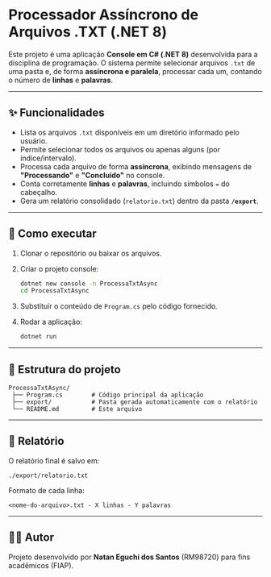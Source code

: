 # Processador Assíncrono de Arquivos .TXT (.NET 8)

Este projeto é uma aplicação **Console em C# (.NET 8)** desenvolvida
para a disciplina de programação. O sistema permite selecionar arquivos
`.txt` de uma pasta e, de forma **assíncrona e paralela**, processar
cada um, contando o número de **linhas** e **palavras**.

------------------------------------------------------------------------

## ✨ Funcionalidades

-   Lista os arquivos `.txt` disponíveis em um diretório informado pelo
    usuário.
-   Permite selecionar todos os arquivos ou apenas alguns (por
    índice/intervalo).
-   Processa cada arquivo de forma **assíncrona**, exibindo mensagens de
    **"Processando"** e **"Concluído"** no console.
-   Conta corretamente **linhas** e **palavras**, incluindo símbolos `=`
    do cabeçalho.
-   Gera um relatório consolidado (`relatorio.txt`) dentro da pasta
    **`/export`**.

------------------------------------------------------------------------

## 🚀 Como executar

1.  Clonar o repositório ou baixar os arquivos.

2.  Criar o projeto console:

    ``` bash
    dotnet new console -n ProcessaTxtAsync
    cd ProcessaTxtAsync
    ```

3.  Substituir o conteúdo de `Program.cs` pelo código fornecido.

4.  Rodar a aplicação:

    ``` bash
    dotnet run
    ```

------------------------------------------------------------------------

## 📂 Estrutura do projeto

    ProcessaTxtAsync/
     ├── Program.cs        # Código principal da aplicação
     ├── export/           # Pasta gerada automaticamente com o relatório
     └── README.md         # Este arquivo

------------------------------------------------------------------------

## 📝 Relatório

O relatório final é salvo em:

    ./export/relatorio.txt

Formato de cada linha:

    <nome-do-arquivo>.txt - X linhas - Y palavras

------------------------------------------------------------------------

## 👨‍💻 Autor

Projeto desenvolvido por **Natan Eguchi dos Santos** (RM98720) para fins
acadêmicos (FIAP).
